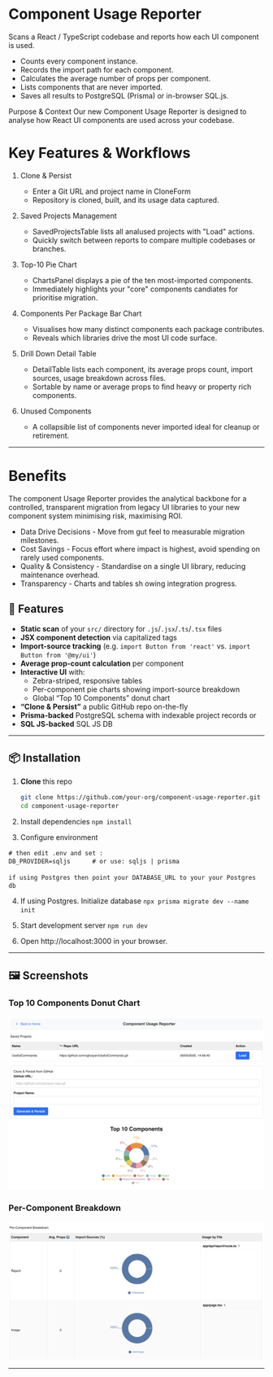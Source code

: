 # Component Usage Reporter

Scans a React / TypeScript codebase and reports how each UI component is used.

- Counts every component instance.
- Records the import path for each component.
- Calculates the average number of props per component.
- Lists components that are never imported.
- Saves all results to PostgreSQL (Prisma) or in-browser SQL.js.

Purpose & Context
Our new Component Usage Reporter is designed to analyse how React UI components are used across your codebase.

# Key Features & Workflows

1. Clone & Persist

   - Enter a Git URL and project name in CloneForm
   - Repository is cloned, built, and its usage data captured.

2. Saved Projects Management

   - SavedProjectsTable lists all analused projects with "Load" actions.
   - Quickly switch between reports to compare multiple codebases or branches.

3. Top-10 Pie Chart

   - ChartsPanel displays a pie of the ten most-imported components.
   - Immediately highlights your "core" components candiates for prioritise migration.

4. Components Per Package Bar Chart

   - Visualises how many distinct components each package contributes.
   - Reveals which libraries drive the most UI code surface.

5. Drill Down Detail Table

   - DetailTable lists each component, its average props count, import sources, usage breakdown across files.
   - Sortable by name or average props to find heavy or property rich components.

6. Unused Components

   - A collapsible list of components never imported ideal for cleanup or retirement.

---

# Benefits

The component Usage Reporter provides the analytical backbone for a controlled, transparent migration from legacy UI libraries to your new component system minimising risk, maximising ROI.

- Data Drive Decisions - Move from gut feel to measurable migration milestones.
- Cost Savings - Focus effort where impact is highest, avoid spending on rarely used components.
- Quality & Consistency - Standardise on a single UI library, reducing maintenance overhead.
- Transparency - Charts and tables sh owing integration progress.

## 🚀 Features

- **Static scan** of your `src/` directory for `.js`/`.jsx`/`.ts`/`.tsx` files
- **JSX component detection** via capitalized tags
- **Import-source tracking** (e.g. `import Button from 'react'` vs. `import Button from '@my/ui'`)
- **Average prop-count calculation** per component
- **Interactive UI** with:
  - Zebra-striped, responsive tables
  - Per-component pie charts showing import-source breakdown
  - Global “Top 10 Components” donut chart
- **“Clone & Persist”** a public GitHub repo on-the-fly
- **Prisma-backed** PostgreSQL schema with indexable project records or
- **SQL JS-backed** SQL JS DB

---

## 📦 Installation

1. **Clone** this repo

   ```bash
   git clone https://github.com/your-org/component-usage-reporter.git
   cd component-usage-reporter
   ```

2. Install dependencies
   `npm install`

3. Configure environment

```cp .env.example .env
# then edit .env and set :
DB_PROVIDER=sqljs      # or use: sqljs | prisma

if using Postgres then point your DATABASE_URL to your your Postgres db
```

4. If using Postgres. Initialize database
   `npx prisma migrate dev --name init`

5. Start development server
   `npm run dev`

6. Open http://localhost:3000 in your browser.

---

## 🖼️ Screenshots

### Top 10 Components Donut Chart

![Top 10 Components](/public/screenshot_1.png)

### Per-Component Breakdown

![Per-Component Breakdown](/public/screenshot_2.png)

---
